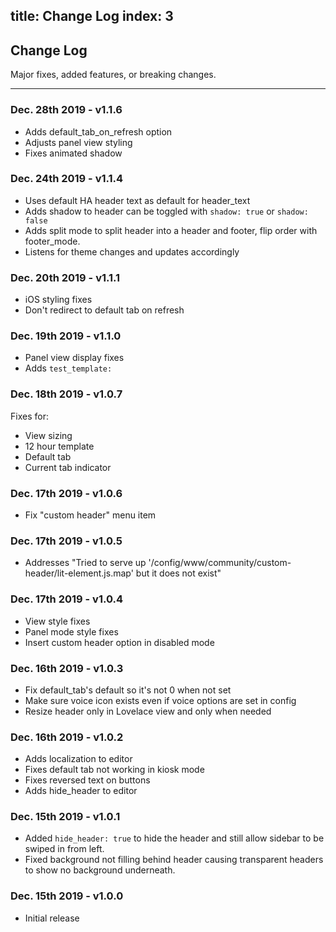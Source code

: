 title: Change Log
index: 3
---

## Change Log
Major fixes, added features, or breaking changes.
<hr>


### Dec. 28th 2019 - v1.1.6

- Adds default_tab_on_refresh option
- Adjusts panel view styling
- Fixes animated shadow

### Dec. 24th 2019 - v1.1.4

- Uses default HA header text as default for header_text
- Adds shadow to header can be toggled with `shadow: true` or `shadow: false` 
- Adds split mode to split header into a header and footer, flip order with footer_mode.
- Listens for theme changes and updates accordingly

### Dec. 20th 2019 - v1.1.1

- iOS styling fixes
- Don't redirect to default tab on refresh

### Dec. 19th 2019 - v1.1.0

- Panel view display fixes
- Adds `test_template:`

### Dec. 18th 2019 - v1.0.7

Fixes for:
- View sizing
- 12 hour template
- Default tab
- Current tab indicator

### Dec. 17th 2019 - v1.0.6

- Fix "custom header" menu item

### Dec. 17th 2019 - v1.0.5

- Addresses "Tried to serve up '/config/www/community/custom-header/lit-element.js.map' but it does not exist"

### Dec. 17th 2019 - v1.0.4

- View style fixes
- Panel mode style fixes
- Insert custom header option in disabled mode

### Dec. 16th 2019 - v1.0.3

- Fix default_tab's default so it's not 0 when not set
- Make sure voice icon exists even if voice options are set in config
- Resize header only in Lovelace view and only when needed

### Dec. 16th 2019 - v1.0.2

- Adds localization to editor
- Fixes default tab not working in kiosk mode
- Fixes reversed text on buttons
- Adds hide_header to editor

### Dec. 15th 2019 - v1.0.1

- Added `hide_header: true` to hide the header and still allow sidebar to be swiped in from left.
- Fixed background not filling behind header causing transparent headers to show no background underneath.

### Dec. 15th 2019 - v1.0.0

- Initial release
